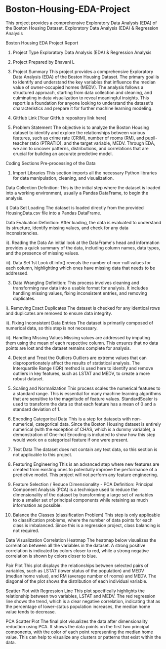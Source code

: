 # Boston-Housing-EDA-Project
This project provides a comprehensive Exploratory Data Analysis (EDA) of the Boston Housing Dataset. Exploratory Data Analysis (EDA) &amp; Regression Analysis

Boston Housing EDA Project Report
1. Project Type
Exploratory Data Analysis (EDA) & Regression Analysis

2. Project Prepared by
Bhavani L

3. Project Summary
This project provides a comprehensive Exploratory Data Analysis (EDA) of the Boston Housing Dataset. The primary goal is to identify and understand the key variables that influence the median value of owner-occupied homes (MEDV). The analysis follows a structured approach, starting from data collection and cleaning, and culminating in data visualization to reveal meaningful insights. This report is a foundation for anyone looking to understand the dataset's characteristics and prepare it for further machine learning modeling.

4. GitHub Link
[Your GitHub repository link here]

5. Problem Statement
The objective is to analyze the Boston Housing dataset to identify and explore the relationships between various features, such as crime rate (CRIM), number of rooms (RM), and pupil-teacher ratio (PTRATIO), and the target variable, MEDV. Through EDA, we aim to uncover patterns, distributions, and correlations that are crucial for building an accurate predictive model.

Coding Sections
Pre-processing of the Data
1. Import Libraries
This section imports all the necessary Python libraries for data manipulation, cleaning, and visualization.

Data Collection
Definition: This is the initial step where the dataset is loaded into a working environment, usually a Pandas DataFrame, to begin the analysis.

i) Data Set Loading
The dataset is loaded directly from the provided HousingData.csv file into a Pandas DataFrame.

Data Evaluation
Definition: After loading, the data is evaluated to understand its structure, identify missing values, and check for any data inconsistencies.

ii). Reading the Data
An initial look at the DataFrame's head and information provides a quick summary of the data, including column names, data types, and the presence of missing values.

iii). Data Set 1st Look
df.info() reveals the number of non-null values for each column, highlighting which ones have missing data that needs to be addressed.

3. Data Wrangling
Definition: This process involves cleaning and transforming raw data into a usable format for analysis. It includes handling missing values, fixing inconsistent entries, and removing duplicates.

i). Removing Exact Duplicates
The dataset is checked for any identical rows and duplicates are removed to ensure data integrity.

ii). Fixing Inconsistent Data Entries
The dataset is primarily composed of numerical data, so this step is not necessary.

iii). Handling Missing Values
Missing values are addressed by imputing them using the mean of each respective column. This ensures that no data points are lost and the dataset remains complete for analysis.

4. Detect and Treat the Outliers
Outliers are extreme values that can disproportionately affect the results of statistical analysis. The Interquartile Range (IQR) method is used here to identify and remove outliers in key features, such as LSTAT and MEDV, to create a more robust dataset.

5. Scaling and Normalization
This process scales the numerical features to a standard range. This is essential for many machine learning algorithms that are sensitive to the magnitude of feature values. StandardScaler is used to transform the data so that each feature has a mean of 0 and a standard deviation of 1.

6. Encoding Categorical Data
This is a step for datasets with non-numerical, categorical data. Since the Boston Housing dataset is entirely numerical (with the exception of CHAS, which is a dummy variable), a demonstration of One-hot Encoding is included to show how this step would work on a categorical feature if one were present.

7. Text Data
The dataset does not contain any text data, so this section is not applicable to this project.

8. Featuring Engineering
This is an advanced step where new features are created from existing ones to potentially improve the performance of a predictive model. This project will not perform any feature engineering.

9. Feature Selection / Reduce Dimensionality - PCA
Definition: Principal Component Analysis (PCA) is a technique used to reduce the dimensionality of the dataset by transforming a large set of variables into a smaller set of principal components while retaining as much information as possible.

10. Balance the Classes (classification Problem)
This step is only applicable to classification problems, where the number of data points for each class is imbalanced. Since this is a regression project, class balancing is not required.

Data Visualization
Correlation Heatmap
The heatmap below visualizes the correlation between all the variables in the dataset. A strong positive correlation is indicated by colors closer to red, while a strong negative correlation is shown by colors closer to blue.

Pair Plot
This plot displays the relationships between selected pairs of variables, such as LSTAT (lower status of the population) and MEDV (median home value), and RM (average number of rooms) and MEDV. The diagonal of the plot shows the distribution of each individual variable.

Scatter Plot with Regression Line
This plot specifically highlights the relationship between two variables, LSTAT and MEDV. The red regression line shows the trend, which is a clear negative correlation, indicating that as the percentage of lower-status population increases, the median home value tends to decrease.

PCA Scatter Plot
The final plot visualizes the data after dimensionality reduction using PCA. It shows the data points on the first two principal components, with the color of each point representing the median home value. This can help to visualize any clusters or patterns that exist within the data.
